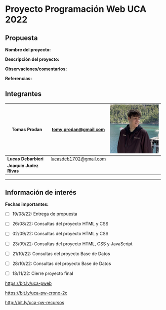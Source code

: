 # Proyecto Programación Web UCA 2022

## Propuesta

**Nombre del proyecto:** 

**Descripción del proyecto:**

**Observaciones/comentarios:**

**Referencias:**

## Integrantes


| **Tomas Prodan**        | tomy.prodan@gmail.com  | <img src="./assets/imgs/misc/tomas-prodan.jpeg" alt="tomas-prodan" width="200"/> |
| ----------------------- | ---------------------- | --------------------------------------------------------------------------- |
| **Lucas Debarbieri**    | lucasdeb1702@gmail.com |                                                                             |
| **Joaquin Judez Rivas** |                        |                                                                             |

---


## Información de interés

**Fechas importantes:**

- [ ] 19/08/22: Entrega de propuesta
- [ ] 26/08/22: Consultas del proyecto HTML y CSS 
- [ ] 02/09/22: Consultas del proyecto HTML y CSS 
- [ ] 23/09/22: Consultas del proyecto HTML, CSS y JavaScript
- [ ] 21/10/22: Consultas del proyecto Base de Datos
- [ ] 28/10/22: Consultas del proyecto Base de Datos
- [ ] 18/11/22: Cierre proyecto final


https://bit.ly/uca-pweb

https://bit.ly/uca-pw-crono-2c

http://bit.ly/uca-pw-recursos